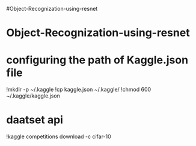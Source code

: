 ﻿#Object-Recognization-using-resnet
# Object-Recognization-using-resnet
# configuring the path of Kaggle.json file
!mkdir -p ~/.kaggle
!cp kaggle.json ~/.kaggle/
!chmod 600 ~/.kaggle/kaggle.json

# daatset api
!kaggle competitions download -c cifar-10

